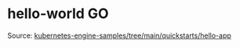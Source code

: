 # hello-world GO

Source: [kubernetes-engine-samples/tree/main/quickstarts/hello-app](https://github.com/GoogleCloudPlatform/kubernetes-engine-samples/tree/main/quickstarts/hello-app)




